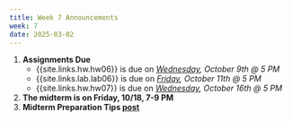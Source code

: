 ```yaml
---
title: Week 7 Announcements
week: 7
date: 2025-03-02
---
```


1. **Assignments Due**
    * {{site.links.hw.hw06}} is due on *<u>Wednesday</u>, October 9th @ 5 PM*
    * {{site.links.lab.lab06}} is due on *<u>Friday</u>, October 11th @ 5 PM*
    * {{site.links.hw.hw07}} is due on *<u>Wednesday</u>, October 16th @ 5 PM*
2. **The midterm is on Friday, 10/18, 7-9 PM**
3. **Midterm Preparation Tips [post](https://edstem.org/us/courses/64093/discussion/5420395)**